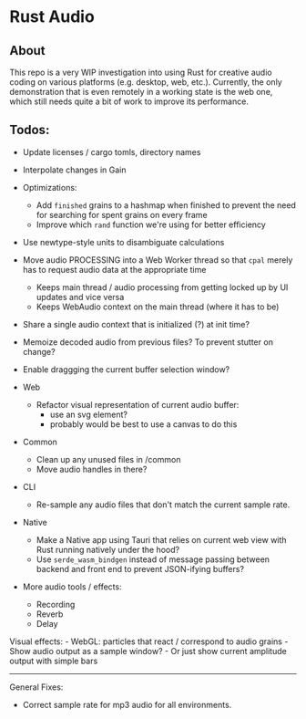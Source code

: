 # Rust Audio

## About 

This repo is a very WIP investigation into using Rust for creative audio coding on various platforms (e.g. desktop, web, etc.). Currently, the only demonstration that is even remotely in a working state is the web one, which still needs quite a bit of work to improve its performance.

## Todos:
- Update licenses / cargo tomls, directory names

- Interpolate changes in Gain

- Optimizations:
    - Add `finished` grains to a hashmap when finished to prevent the need for searching for spent grains on every frame
    - Improve which `rand` function we're using for better efficiency

- Use newtype-style units to disambiguate calculations

- Move audio PROCESSING into a Web Worker thread so that `cpal` merely has to request audio data at the appropriate time
    - Keeps main thread / audio processing from getting locked up by UI updates and vice versa
    - Keeps WebAudio context on the main thread (where it has to be)

- Share a single audio context that is initialized (?) at init time?
- Memoize decoded audio from previous files? To prevent stutter on change?
- Enable draggging the current buffer selection window?

- Web
    - Refactor visual representation of current audio buffer:
        - use an svg <path /> element?
        - probably would be best to use a canvas to do this

- Common
    - Clean up any unused files in /common
    - Move audio handles in there?

- CLI
    - Re-sample any audio files that don't match the current sample rate.

- Native
    - Make a Native app using Tauri that relies on current web view with Rust running natively under the hood?
    - Use `serde_wasm_bindgen` instead of message passing between backend and front end to prevent JSON-ifying buffers?

- More audio tools / effects:
    - Recording
    - Reverb
    - Delay

Visual effects:
    - WebGL: particles that react / correspond to audio grains
    - Show audio output as a sample window?
    - Or just show current amplitude output with simple bars

--------------------------

General Fixes:
 - Correct sample rate for mp3 audio for all environments.